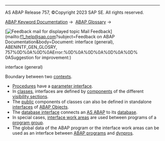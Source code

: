  

* * *

AS ABAP Release 757, ©Copyright 2023 SAP SE. All rights reserved.

[ABAP Keyword Documentation](javascript:call_link\('abenabap.htm'\)) →  [ABAP Glossary](javascript:call_link\('abenabap_glossary.htm'\)) → 

 [![](Mail.gif?object=Mail.gif&sap-language=EN "Feedback mail for displayed topic") Mail Feedback](mailto:f1_help@sap.com?subject=Feedback on ABAP Documentation&body=Document: interface \(general\), ABENINTF_GEN_GLOSRY, 757%0D%0A%0D%0AError:%0D%0A%0D%0A%0D%0A%0D%
0ASuggestion for improvement:)

interface (general)

Boundary between two [contexts](javascript:call_link\('abenobj_context_glosry.htm'\) "Glossary Entry").

-   [Procedures](javascript:call_link\('abenprocedure_glosry.htm'\) "Glossary Entry") have a [parameter interface](javascript:call_link\('abenparameter_interface_glosry.htm'\) "Glossary Entry").
-   In [classes](javascript:call_link\('abenclass_glosry.htm'\) "Glossary Entry"), interfaces are defined by [components](javascript:call_link\('abencomponent_glosry.htm'\) "Glossary Entry") of the different [visibility sections](javascript:call_link\('abenvisibility_section_glosry.htm'\) "Glossary Entry").
-   The [public](javascript:call_link\('abenpublic_glosry.htm'\) "Glossary Entry") components of classes can also be defined in standalone [interfaces](javascript:call_link\('abenoo_intf_glosry.htm'\) "Glossary Entry") of [ABAP Objects](javascript:call_link\('abenabap_objects_glosry.htm'\) "Glossary Entry").
-   The [database interface](javascript:call_link\('abendatabase_interface_glosry.htm'\) "Glossary Entry") connects an [AS ABAP](javascript:call_link\('abenas_abap_glosry.htm'\) "Glossary Entry") to its [database](javascript:call_link\('abendatabase_glosry.htm'\) "Glossary Entry").
-   In special cases, [interface work areas](javascript:call_link\('abeninterface_work_area_glosry.htm'\) "Glossary Entry") are used between programs of a [program group](javascript:call_link\('abenprogram_group_glosry.htm'\) "Glossary Entry").
-   The global data of the ABAP program or the interface work areas can be used as an interface between [ABAP programs](javascript:call_link\('abenabap_program_glosry.htm'\) "Glossary Entry") and [dynpros](javascript:call_link\('abendynpro_glosry.htm'\) "Glossary Entry").